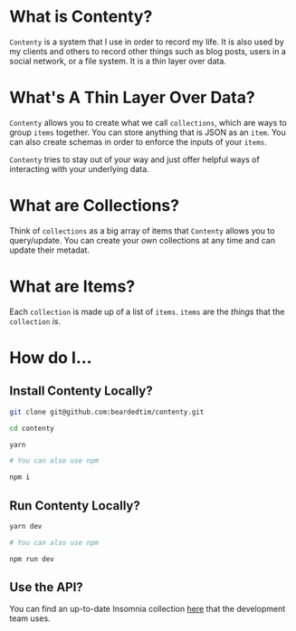 # What is Contenty?

`Contenty` is a system that I use in order to record my life. It is also used by
my clients and others to record other things such as blog posts, users in a social
network, or a file system. It is a thin layer over data.

# What's A Thin Layer Over Data?

`Contenty` allows you to create what we call `collections`, which are ways to group
`items` together. You can store anything that is JSON as an `item`. You can also
create schemas in order to enforce the inputs of your `items`.

`Contenty` tries to stay out of your way and just offer helpful ways of interacting with
your underlying data.

# What are Collections?

Think of `collections` as a big array of items that `Contenty` allows you to query/update.
You can create your own collections at any time and can update their metadat.

# What are Items?

Each `collection` is made up of a list of `items`. `items` are the _things_ that the `collection`
_is_.

# How do I...

## Install Contenty Locally?

```sh
git clone git@github.com:beardedtim/contenty.git

cd contenty

yarn

# You can also use npm

npm i
```

## Run Contenty Locally?

```sh
yarn dev

# You can also use npm

npm run dev
```

## Use the API?

You can find an up-to-date Insomnia collection [here](./assets/insomnia.yml) that the development
team uses.
